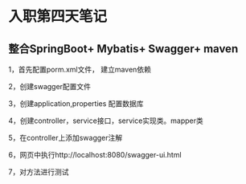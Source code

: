 # 入职第四天笔记
## 整合SpringBoot+ Mybatis+ Swagger+ maven
1，首先配置porm.xml文件，  建立maven依赖

2，创建swagger配置文件

3，创建application,properties 配置数据库

4，创建controller，service接口，service实现类。mapper类

5，在controller上添加swagger注解

6，网页中执行http://localhost:8080/swagger-ui.html

7，对方法进行测试
